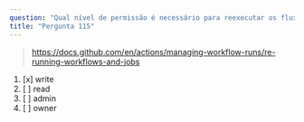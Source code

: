 ```yaml
---
question: "Qual nível de permissão é necessário para reexecutar os fluxos de trabalho"
title: "Pergunta 115"
---
```


> https://docs.github.com/en/actions/managing-workflow-runs/re-running-workflows-and-jobs
1. [x] write
1. [ ] read
1. [ ] admin
1. [ ] owner
